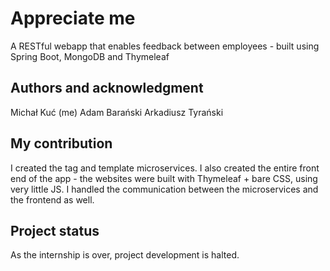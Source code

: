 # Appreciate me
A RESTful webapp that enables feedback between employees - built using Spring Boot, MongoDB and Thymeleaf

## Authors and acknowledgment
Michał Kuć (me)
Adam Barański
Arkadiusz Tyrański

## My contribution
I created the tag and template microservices. I also created the entire front end of the app - the websites were built with Thymeleaf + bare CSS, using very little JS. I  handled the communication between the microservices and the frontend as well.  

## Project status
As the internship is over, project development is halted.
